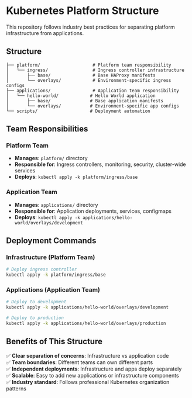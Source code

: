 # Kubernetes Platform Structure

This repository follows industry best practices for separating platform infrastructure from applications.

## Structure

```
├── platform/                    # Platform team responsibility
│   └── ingress/                 # Ingress controller infrastructure
│       ├── base/                # Base HAProxy manifests
│       └── overlays/            # Environment-specific ingress configs
├── applications/                # Application team responsibility
│   └── hello-world/            # Hello World application
│       ├── base/               # Base application manifests  
│       └── overlays/           # Environment-specific app configs
└── scripts/                    # Deployment automation
```

## Team Responsibilities

### Platform Team
- **Manages**: `platform/` directory
- **Responsible for**: Ingress controllers, monitoring, security, cluster-wide services
- **Deploys**: `kubectl apply -k platform/ingress/base`

### Application Team  
- **Manages**: `applications/` directory
- **Responsible for**: Application deployments, services, configmaps
- **Deploys**: `kubectl apply -k applications/hello-world/overlays/development`

## Deployment Commands

### Infrastructure (Platform Team)
```bash
# Deploy ingress controller
kubectl apply -k platform/ingress/base
```

### Applications (Application Team)
```bash
# Deploy to development
kubectl apply -k applications/hello-world/overlays/development

# Deploy to production  
kubectl apply -k applications/hello-world/overlays/production
```

## Benefits of This Structure

✅ **Clear separation of concerns**: Infrastructure vs application code  
✅ **Team boundaries**: Different teams can own different parts  
✅ **Independent deployments**: Infrastructure and apps deploy separately  
✅ **Scalable**: Easy to add new applications or infrastructure components  
✅ **Industry standard**: Follows professional Kubernetes organization patterns
